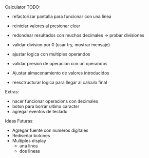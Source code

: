 Calculator TODO:
- refactorizar pantalla para funcionar con una linea

- reiniciar valores al presionar clear
- redondear resultados con muchos decimales -> probar divisiones
- validar division por 0 (usar try, mostrar mensaje)
- ajustar logica con multiples operandos
- validar presion de operacion con un operandos

- Ajustar almacenamiento de valores introducidos
- reesctructurar logica para llegar al calculo final

Extras:
- hacer funcionar operacions con decimales
- boton para borrar ultimo caracter
- agregar eventos de teclado



Ideas Futuras:
- Agregar fuente con numeros digitales
- Rediseñar botones
- Multiples display
    - una linea
    - dos lineas

